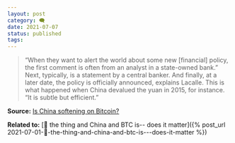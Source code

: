 ```yaml
---
layout: post
category: 🗨️
date: 2021-07-07
status: published
tags:
---
```

> “When they want to alert the world about some new [financial] policy, the first comment is often from an analyst in a state-owned bank.” Next, typically, is a statement by a central banker. And finally, at a later date, the policy is officially announced, explains Lacalle. This is what happened when China devalued the yuan in 2015, for instance. “It is subtle but efficient.”

**Source:** [Is China softening on Bitcoin?](https://cointelegraph.com/magazine/2021/05/05/china-softening-on-bitcoin-turn-of-phrase-stirs-crypto-world)

**Related to:** [🌰 the thing and China and BTC is-- does it matter]({% post_url 2021-07-01-🌰-the-thing-and-china-and-btc-is---does-it-matter %})

